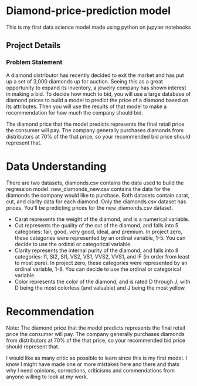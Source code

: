 # Diamond-price-prediction model
This is my first data science model made using python on jupyter notebooks

## Project Details
### Problem Statement
A diamond distributor has recently decided to exit the market and has put up a set of 3,000 diamonds up for auction. Seeing this as a great opportunity to expand its inventory, a jewelry company has shown interest in making a bid. To decide how much to bid, you will use a large database of diamond prices to build a model to predict the price of a diamond based on its attributes. Then you will use the results of that model to make a recommendation for how much the company should bid.

The diamond price that the model predicts represents the final retail price the consumer will pay. The company generally purchases diamonds from distributors at 70% of the that price, so your recommended bid price should represent that.

# Data Understanding

There are two datasets, diamonds.csv contains the data used to build the regression model. new_diamonds_new.csv contains the data for the diamonds the company would like to purchase. Both datasets contain carat, cut, and clarity data for each diamond. Only the diamonds.csv dataset has prices. You'll be predicting prices for the new_diamonds.csv dataset.

+ Carat represents the weight of the diamond, and is a numerical variable.
+ Cut represents the quality of the cut of the diamond, and falls into 5 categories: fair, good, very good, ideal, and premium. In project zero, these categories were represented by an ordinal variable, 1-5. You can decide to use the ordinal or categorical variable.
+ Clarity represents the internal purity of the diamond, and falls into 8 categories: I1, SI2, SI1, VS2, VS1, VVS2, VVS1, and IF (in order from least to most pure). In project zero, these categories were represented by an ordinal variable, 1-8. You can decide to use the ordinal or categorical variable.
+ Color represents the color of the diamond, and is rated D through J, with D being the most colorless (and valuable) and J being the most yellow.

# Recommendation

Note: The diamond price that the model predicts represents the final retail price the consumer will pay. The company generally purchases diamonds from distributors at 70% of the that price, so your recommended bid price should represent that.

I would like as many critic as possible to learn since this is my first model. I know I might have made one or more mistakes here and there and thats why I need opinions, corrections, criticisms and commendations from anyone willing to look at my work.
